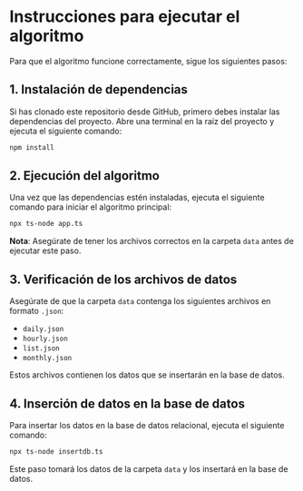 
# Instrucciones para ejecutar el algoritmo

Para que el algoritmo funcione correctamente, sigue los siguientes pasos:

## 1. Instalación de dependencias

Si has clonado este repositorio desde GitHub, primero debes instalar las dependencias del proyecto. Abre una terminal en la raíz del proyecto y ejecuta el siguiente comando:

```bash
npm install
```

## 2. Ejecución del algoritmo

Una vez que las dependencias estén instaladas, ejecuta el siguiente comando para iniciar el algoritmo principal:

```bash
npx ts-node app.ts
```

**Nota**: Asegúrate de tener los archivos correctos en la carpeta `data` antes de ejecutar este paso.

## 3. Verificación de los archivos de datos

Asegúrate de que la carpeta `data` contenga los siguientes archivos en formato `.json`:

- `daily.json`
- `hourly.json`
- `list.json`
- `monthly.json`

Estos archivos contienen los datos que se insertarán en la base de datos.

## 4. Inserción de datos en la base de datos

Para insertar los datos en la base de datos relacional, ejecuta el siguiente comando:

```bash
npx ts-node insertdb.ts
```

Este paso tomará los datos de la carpeta `data` y los insertará en la base de datos.

